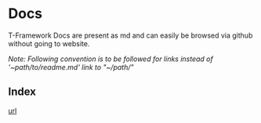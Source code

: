 # Docs
T-Framework Docs are present as md and can easily be browsed via github without going to website.
<br>

*Note: Following convention is to be followed for links instead of '~path/to/readme.md' link to "~/path/"*


## Index


[comment]: # (Use [url-text]~link)

<!---
Use [url-text]~(link)
and html for comments
-->

[url](link)
